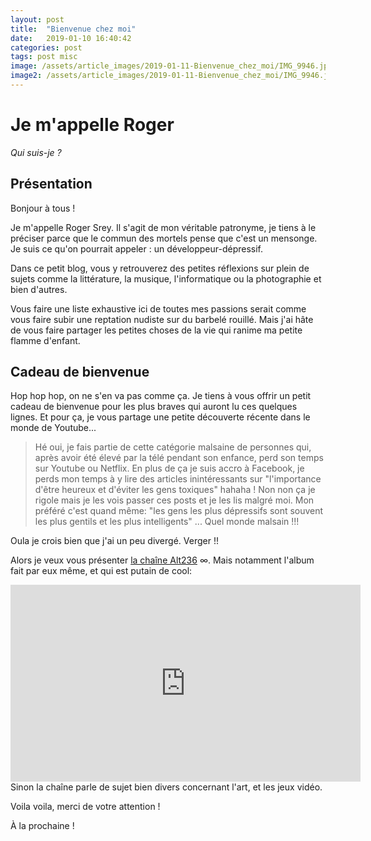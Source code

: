 ```yaml
---
layout: post
title:  "Bienvenue chez moi"
date:   2019-01-10 16:40:42
categories: post
tags: post misc
image: /assets/article_images/2019-01-11-Bienvenue_chez_moi/IMG_9946.jpg
image2: /assets/article_images/2019-01-11-Bienvenue_chez_moi/IMG_9946.jpg
---
```

# Je m'appelle Roger

*Qui suis-je ?*

## Présentation
Bonjour à tous !

Je m'appelle Roger Srey. Il s'agit de mon véritable patronyme, je tiens à le préciser parce que le commun des mortels pense que c'est un mensonge.
Je suis ce qu'on pourrait appeler : un développeur-dépressif.

Dans ce petit blog, vous y retrouverez des petites réflexions sur plein de sujets comme la littérature, la musique, l'informatique ou la photographie et bien d'autres. 

Vous faire une liste exhaustive ici de toutes mes passions serait comme vous faire subir une reptation nudiste sur du barbelé rouillé. Mais j'ai hâte de vous faire partager les petites choses de la vie qui ranime ma petite flamme d'enfant.

## Cadeau de bienvenue
Hop hop hop, on ne s'en va pas comme ça. Je tiens à vous offrir un petit cadeau de bienvenue pour les plus braves qui auront lu ces quelques lignes.
Et pour ça, je vous partage une petite découverte récente dans le monde de Youtube... 

>Hé oui, je fais partie de cette catégorie malsaine de personnes qui, après avoir été élevé par la télé pendant son enfance, perd son temps sur Youtube ou Netflix. 
>En plus de ça je suis accro à Facebook, je perds mon temps à y lire des articles inintéressants sur "l'importance d'être heureux et d'éviter les gens toxiques" hahaha ! Non non ça je rigole mais je les vois passer ces posts et je les lis malgré moi. Mon préféré c'est quand même: "les gens les plus dépressifs sont souvent les plus gentils et les plus intelligents" ... Quel monde malsain !!!

Oula je crois bien que j'ai un peu divergé. Verger !!

Alors je veux vous présenter [la chaîne Alt236](https://www.youtube.com/channel/UC1KxoDAzbWOWOhw5GbsE-Bw) ∞.
Mais notamment l'album fait par eux même, et qui est putain de cool:

<iframe width="560" height="315" src="https://www.youtube.com/embed/zABG-oJzkJ0" frameborder="0" allow="accelerometer; autoplay; encrypted-media; gyroscope; picture-in-picture" allowfullscreen></iframe>
Sinon la chaîne parle de sujet bien divers concernant l'art, et les jeux vidéo.

Voila voila, merci de votre attention !

À la prochaine !